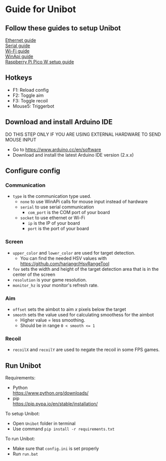 # Guide for Unibot

## Follow these guides to setup Unibot
[Ethernet guide](Ethernet.md)  
[Serial guide](Serial.md)  
[Wi-Fi guide](WiFi.md)  
[WinApi guide](WinApi.md)  
[Raspberry Pi Pico W setup guide](RaspberryPiPicoW_Setup.md)  

## Hotkeys
- F1: Reload config
- F2: Toggle aim
- F3: Toggle recoil
- Mouse5: Triggerbot

## Download and install Arduino IDE
DO THIS STEP ONLY IF YOU ARE USING EXTERNAL HARDWARE TO SEND MOUSE INPUT
- Go to https://www.arduino.cc/en/software
- Download and install the latest Arduino IDE version (2.x.x)

## Configure config
### Communication
- `type` is the communication type used.  
    - `none` to use WinAPi calls for mouse input instead of hardware  
    - `serial` to use serial communication  
        - `com_port` is the COM port of your board
    - `socket` to use ethernet or Wi-Fi  
        - `ip` is the IP of your board
        - `port` is the port of your board

### Screen
- `upper_color` and `lower_color` are used for target detection. 
    - You can find the needed HSV values with https://github.com/hariangr/HsvRangeTool  
- `fov` sets the width and height of the target detection area that is in the center of the screen  
- `resolution` is your game resolution.  
- `monitor_hz` is your monitor's refresh rate.  

### Aim
- `offset` sets the aimbot to aim _x_ pixels below the target  
- `smooth` sets the value used for calculating smoothess for the aimbot 
    - Higher value = less smoothing. 
    - Should be in range `0 < smooth <= 1`

### Recoil
- `recoilX` and `recoilY` are used to negate the recoil in some FPS games.

## Run Unibot
Requirements:
- Python  
https://www.python.org/downloads/
- pip  
https://pip.pypa.io/en/stable/installation/

To setup Unibot:
- Open `Unibot` folder in terminal
- Use command `pip install -r requirements.txt`

To run Unibot:
- Make sure that `config.ini` is set properly
- Run `run.bat`